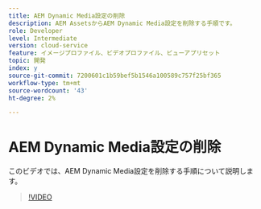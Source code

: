```yaml
---
title: AEM Dynamic Media設定の削除
description: AEM AssetsからAEM Dynamic Media設定を削除する手順です。
role: Developer
level: Intermediate
version: cloud-service
feature: イメージプロファイル、ビデオプロファイル、ビューアプリセット
topic: 開発
index: y
source-git-commit: 7200601c1b59bef5b1546a100589c757f25bf365
workflow-type: tm+mt
source-wordcount: '43'
ht-degree: 2%

---
```



# AEM Dynamic Media設定の削除

このビデオでは、AEM Dynamic Media設定を削除する手順について説明します。

>[!VIDEO](https://video.tv.adobe.com/v/335363?quality=9&learn=on)
